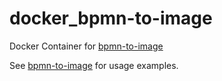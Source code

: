 # docker_bpmn-to-image

Docker Container for [bpmn-to-image](https://www.npmjs.com/package/bpmn-to-image)

See [bpmn-to-image](https://github.com/bpmn-io/bpmn-to-image#usage) for usage examples.
